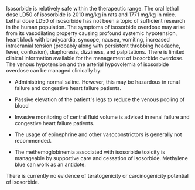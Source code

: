 Isosorbide is relatively safe within the therapeutic range. The oral lethal dose LD50 of isosorbide is 2010 mg/kg in rats and 1771 mg/kg in mice. Lethal dose LD50 of isosorbide has not been a topic of sufficient research in the human population. The symptoms of isosorbide overdose may arise from its vasodilating property causing profound systemic hypotension, heart block with bradycardia, syncope, nausea, vomiting, increased intracranial tension (probably along with persistent throbbing headache, fever, confusion), diaphoresis, dizziness, and palpitations. There is limited clinical information available for the management of isosorbide overdose. The venous hypotension and the arterial hypovolemia of isosorbide overdose can be managed clinically by:

- Administring normal saline. However, this may be hazardous in renal failure and congestive heart failure patients.

- Passive elevation of the patient's legs to reduce the venous pooling of blood

- Invasive monitoring of central fluid volume is advised in renal failure and congestive heart failure patients.

- The usage of epinephrine and other vasoconstrictors is generally not recommended.

- The methemoglobinemia associated with isosorbide toxicity is manageable by supportive care and cessation of isosorbide. Methylene blue can work as an antidote.

There is currently no evidence of teratogenicity or carcinogenicity potential of isosorbide.